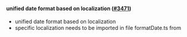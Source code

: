 #### unified date format based on localization ([#3471](https://github.com/shopsys/shopsys/pull/3471))

-   unified date format based on localization
-   specific localization needs to be imported in file formatDate.ts from
